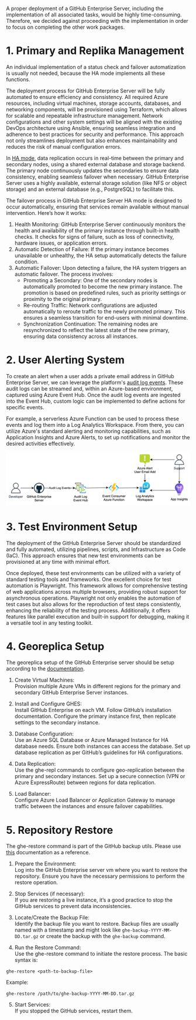 A proper deployment of a GitHub Enterprise Server, including the implementation of all associated tasks, would be highly time-consuming. Therefore, we decided against proceeding with the implementation in order to focus on completing the other work packages.

# 1. Primary and Replika Management
An individual implementation of a status check and failover automatization is usually not needed, because the HA mode implements all these functions. 

The deployment process for GitHub Enterprise Server will be fully automated to ensure efficiency and consistency. All required Azure resources, including virtual machines, storage accounts, databases, and networking components, will be provisioned using Terraform, which allows for scalable and repeatable infrastructure management. Network configurations and other system settings will be aligned with the existing DevOps architecture using Ansible, ensuring seamless integration and adherence to best practices for security and performance. This approach not only streamlines deployment but also enhances maintainability and reduces the risk of manual configuration errors.

In [HA mode](https://docs.github.com/en/enterprise-server@3.10/admin/monitoring-and-managing-your-instance/configuring-high-availability/about-high-availability-configuration), data replication occurs in real-time between the primary and secondary nodes, using a shared external database and storage backend. The primary node continuously updates the secondaries to ensure data consistency, enabling seamless failover when necessary. GitHub Enterprise Server uses a highly available, external storage solution (like NFS or object storage) and an external database (e.g., PostgreSQL) to facilitate this.

The failover process in GitHub Enterprise Server HA mode is designed to occur automatically, ensuring that services remain available without manual intervention. Here’s how it works:
1.	Health Monitoring: GitHub Enterprise Server continuously monitors the health and availability of the primary instance through built-in health checks. It checks for signs of failure, such as loss of connectivity, hardware issues, or application errors.
2.	Automatic Detection of Failure: If the primary instance becomes unavailable or unhealthy, the HA setup automatically detects the failure condition.
3.	Automatic Failover: Upon detecting a failure, the HA system triggers an automatic failover. The process involves:
    - Promoting a Secondary: One of the secondary nodes is automatically promoted to become the new primary instance. The promotion is based on predefined rules, such as priority settings or proximity to the original primary.
    - Re-routing Traffic: Network configurations are adjusted automatically to reroute traffic to the newly promoted primary. This ensures a seamless transition for end-users with minimal downtime.
    - Synchronization Continuation: The remaining nodes are resynchronized to reflect the latest state of the new primary, ensuring data consistency across all instances.

# 2. User Alerting System
To create an alert when a user adds a private email address in GitHub Enterprise Server, we can leverage the platform's [audit log events](https://docs.github.com/en/enterprise-cloud@latest/admin/monitoring-activity-in-your-enterprise/reviewing-audit-logs-for-your-enterprise/audit-log-events-for-your-enterprise#user_email). These audit logs can be streamed and, within an Azure-based environment, captured using Azure Event Hub. Once the audit log events are ingested into the Event Hub, custom logic can be implemented to define actions for specific events.

For example, a serverless Azure Function can be used to process these events and log them into a Log Analytics Workspace. From there, you can utilize Azure's standard alerting and monitoring capabilities, such as Application Insights and Azure Alerts, to set up notifications and monitor the desired activities effectively.

![](/audit_log_stream.drawio.png)

# 3. Test Environment Setup
The deployment of the GitHub Enterprise Server should be standardized and fully automated, utilizing pipelines, scripts, and Infrastructure as Code (IaC). This approach ensures that new test environments can be provisioned at any time with minimal effort.

Once deployed, these test environments can be utilized with a variety of standard testing tools and frameworks. One excellent choice for test automation is Playwright. This framework allows for comprehensive testing of web applications across multiple browsers, providing robust support for asynchronous operations. Playwright not only enables the automation of test cases but also allows for the reproduction of test steps consistently, enhancing the reliability of the testing process. Additionally, it offers features like parallel execution and built-in support for debugging, making it a versatile tool in any testing toolkit.


# 4. Georeplica Setup
The georeplica setup of the GitHub Enterprise server should be setup according to the [documentation](https://docs.github.com/en/enterprise-server@3.10/admin/monitoring-and-managing-your-instance/configuring-high-availability/creating-a-high-availability-replica#creating-geo-replication-replicas). 

1. Create Virtual Machines:  
Provision multiple Azure VMs in different regions for the primary and secondary GitHub Enterprise Server instances.

2. Install and Configure GHES:  
Install GitHub Enterprise on each VM. Follow GitHub’s installation documentation.
Configure the primary instance first, then replicate settings to the secondary instance.

3. Database Configuration:  
Use an Azure SQL Database or Azure Managed Instance for HA database needs. Ensure both instances can access the database.
Set up database replication as per GitHub’s guidelines for HA configurations.

4. Data Replication:  
Use the ghe-repl commands to configure geo-replication between the primary and secondary instances.
Set up a secure connection (VPN or Azure ExpressRoute) between regions for data replication.

5. Load Balancer:  
Configure Azure Load Balancer or Application Gateway to manage traffic between the instances and ensure failover capabilities.

# 5. Repository Restore
The ghe-restore command is part of the GitHub backup utils. Please use [this](https://github.com/github/backup-utils/blob/master/docs/README.md) documentation as a reference.

1. Prepare the Environment:  
Log into the GitHub Enterprise server vm where you want to restore the repository.
Ensure you have the necessary permissions to perform the restore operation.

2. Stop Services (if necessary):  
If you are restoring a live instance, it’s a good practice to stop the GitHub services to prevent data inconsistencies.

3. Locate/Create the Backup File:   
Identify the backup file you want to restore. Backup files are usually named with a timestamp and might look like ```ghe-backup-YYYY-MM-DD.tar.gz``` or create the backup with the ```ghe-backup``` command.

4. Run the Restore Command:  
Use the ghe-restore command to initiate the restore process. The basic syntax is:
```
ghe-restore <path-to-backup-file>
```
Example:
```
ghe-restore /path/to/ghe-backup-YYYY-MM-DD.tar.gz
```

5. Start Services:  
If you stopped the GitHub services, restart them.
